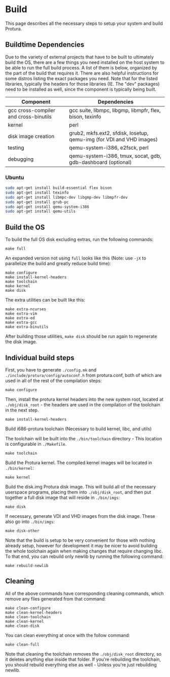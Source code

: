 Build
=====

This page describes all the necessary steps to setup your system and build Protura.

Buildtime Dependencies
----------------------

Due to the variety of external projects that have to be built to ultimately build the OS, there are a few things you need installed on the host system to be able to run the full build process. A list of them is below, organized by the part of the build that requires it. There are also helpful instructions for some distros listing the exact packages you need. Note that for the listed libraries, typically the headers for those libraries (IE. The "dev" packages) need to be installed as well, since the component is typically being built.

Component | Dependencies
--------- | ------------
gcc cross-compiler and cross-binutils | gcc suite, libmpc, libgmp, libmpfr, flex, bison, texinfo
kernel | perl
disk image creation | grub2, mkfs.ext2, sfdisk, losetup, qemu-img (for VDI and VHD images)
testing | qemu-system-i386, e2fsck, perl
debugging | qemu-system-i386, tmux, socat, gdb, gdb-dashboard (optional)

### Ubuntu

```sh
sudo apt-get install build-essential flex bison
sudo apt-get install texinfo
sudo apt-get install libmpc-dev libgmp-dev libmpfr-dev
sudo apt-get install grub-pc
sudo apt-get install qemu-system-i386
sudo apt-get install qemu-utils
```

Build the OS
------------

To build the full OS disk excluding extras, run the following commands:

    make full

An expanded version not using `full` looks like this (Note: use `-jX` to parallelize the build and greatly reduce build time):

    make configure
    make install-kernel-headers
    make toolchain
    make kernel
    make disk

The extra utilities can be built like this:

    make extra-ncurses
    make extra-vim
    make extra-ed
    make extra-gcc
    make extra-binutils

After building those utilities, `make disk` should be run again to regenerate the disk image.

Individual build steps
----------------------

First, you have to generate `./config.mk` and `./include/protura/config/autoconf.h` from protura.conf, both of which are used in all of the rest of the compilation steps:

    make configure

Then, install the protura kernel headers into the new system root, located at `./obj/disk_root` - the headers are
used in the compilation of the toolchain in the next step.

    make install-kernel-headers

Build i686-protura toolchain (Necessary to build kernel, libc, and utils)

The toolchain will be built into the `./bin/toolchain` directory - This location is
configurable in `./Makefile`.

    make toolchain

Build the Protura kernel. The compiled kernel images will be located in `./bin/kernel`:

    make kernel

Build the disk.img Protura disk image. This will build all of the necessary userspace programs, placing them into `./obj/disk_root`, and then put together a full disk image that will reside in `./bin/imgs`:

    make disk

If necessary, generate VDI and VHD images from the disk image. These also go into `./bin/imgs`:

    make disk-other

Note that the build is setup to be very convenient for those with nothing already
setup, however for development it may be nicer to avoid building the whole
toolchain again when making changes that require changing libc. To that end,
you can rebuild only newlib by running the following command:

    make rebuild-newlib

Cleaning
--------

All of the above commands have corresponding cleaning commands, which remove any
files generated from that command:

    make clean-configure
    make clean-kernel-headers
    make clean-toolchain
    make clean-kernel
    make clean-disk

You can clean everything at once with the follow command:

    make clean-full

Note that cleaning the toolchain removes the `./obj/disk_root` directory, so it
deletes anything else inside that folder. If you're rebuilding the toolchain,
you should rebuild everything else as well - Unless you're just rebuilding
newlib.

